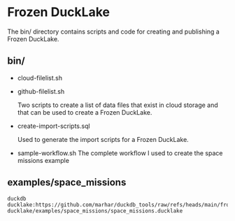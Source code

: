 # Frozen DuckLake

The bin/ directory contains scripts and code for creating and publishing a Frozen DuckLake.

## bin/

- cloud-filelist.sh
- github-filelist.sh

  Two scripts to create a list of data files that exist in cloud storage
  and that can be used to create a Frozen DuckLake.

- create-import-scripts.sql

  Used to generate the import scripts for a Frozen DuckLake.

- sample-workflow.sh
  The complete workflow I used to create the space missions example


## examples/space\_missions

```
duckdb ducklake:https://github.com/marhar/duckdb_tools/raw/refs/heads/main/frozen-ducklake/examples/space_missions/space_missions.ducklake
```
